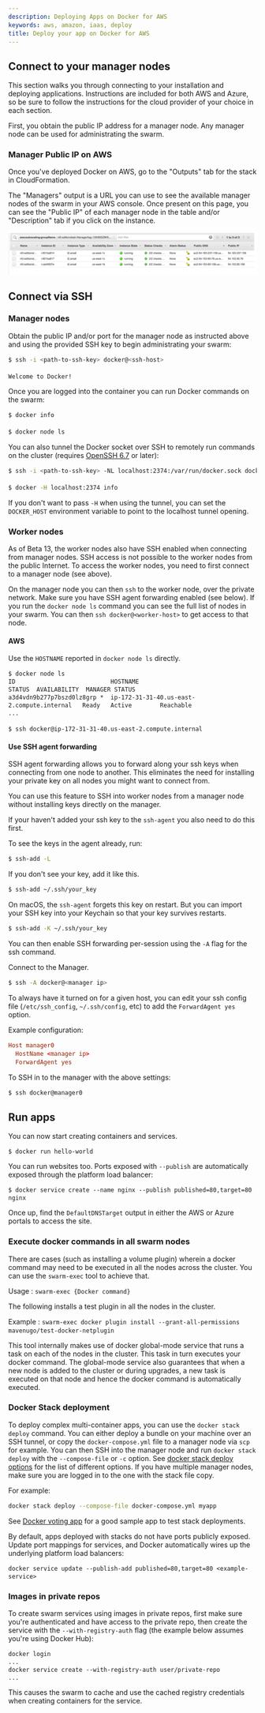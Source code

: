 ```yaml
---
description: Deploying Apps on Docker for AWS
keywords: aws, amazon, iaas, deploy
title: Deploy your app on Docker for AWS
---
```


## Connect to your manager nodes

This section walks you through connecting to your installation and deploying
applications. Instructions are included for both AWS and Azure, so be sure to
follow the instructions for the cloud provider of your choice in each section.

First, you obtain the public IP address for a manager node. Any manager
node can be used for administrating the swarm.

### Manager Public IP on AWS

Once you've deployed Docker on AWS, go to the "Outputs" tab for the stack in
CloudFormation.

The "Managers" output is a URL you can use to see the available manager nodes of
the swarm in your AWS console. Once present on this page, you can see the
"Public IP" of each manager node in the table and/or "Description" tab if you
click on the instance.

![managers](img/managers.png)

## Connect via SSH

### Manager nodes

Obtain the public IP and/or port for the manager node as instructed above and
using the provided SSH key to begin administrating your swarm:

```bash
$ ssh -i <path-to-ssh-key> docker@<ssh-host>

Welcome to Docker!
```

Once you are logged into the container you can run Docker commands on the swarm:

```bash
$ docker info

$ docker node ls
```

You can also tunnel the Docker socket over SSH to remotely run commands on the cluster (requires [OpenSSH 6.7](https://lwn.net/Articles/609321/) or later):

```bash
$ ssh -i <path-to-ssh-key> -NL localhost:2374:/var/run/docker.sock docker@<ssh-host> &

$ docker -H localhost:2374 info
```

If you don't want to pass `-H` when using the tunnel, you can set the `DOCKER_HOST` environment variable to point to the localhost tunnel opening.

### Worker nodes

As of Beta 13, the worker nodes also have SSH enabled when connecting from
manager nodes. SSH access is not possible to the worker nodes from the public
Internet. To access the worker nodes, you need to first connect to a
manager node (see above).

On the manager node you can then `ssh` to the worker node, over the private
network. Make sure you have SSH agent forwarding enabled (see below). If you run
the `docker node ls` command you can see the full list of nodes in your swarm.
You can then `ssh docker@<worker-host>` to get access to that node.

#### AWS

Use the `HOSTNAME` reported in `docker node ls` directly.

```
$ docker node ls
ID                           HOSTNAME                                     STATUS  AVAILABILITY  MANAGER STATUS
a3d4vdn9b277p7bszd0lz8grp *  ip-172-31-31-40.us-east-2.compute.internal   Ready   Active        Reachable
...

$ ssh docker@ip-172-31-31-40.us-east-2.compute.internal
```

#### Use SSH agent forwarding

SSH agent forwarding allows you to forward along your ssh keys when connecting
from one node to another. This eliminates the need for installing your private
key on all nodes you might want to connect from.

You can use this feature to SSH into worker nodes from a manager node without
installing keys directly on the manager.

If your haven't added your ssh key to the `ssh-agent` you also need to do
this first.

To see the keys in the agent already, run:

```bash
$ ssh-add -L
```

If you don't see your key, add it like this.

```bash
$ ssh-add ~/.ssh/your_key
```

On macOS, the `ssh-agent` forgets this key on restart. But
you can import your SSH key into your Keychain so that your key survives
restarts.

```bash
$ ssh-add -K ~/.ssh/your_key
```

You can then enable SSH forwarding per-session using the `-A` flag for the ssh
command.

Connect to the Manager.

```bash
$ ssh -A docker@<manager ip>
```

To always have it turned on for a given host, you can edit your ssh config file
(`/etc/ssh_config`, `~/.ssh/config`, etc) to add the `ForwardAgent yes` option.

Example configuration:

```conf
Host manager0
  HostName <manager ip>
  ForwardAgent yes
```

To SSH in to the manager with the above settings:

```bash
$ ssh docker@manager0
```

## Run apps

You can now start creating containers and services.

    $ docker run hello-world

You can run websites too. Ports exposed with `--publish` are automatically exposed
through the platform load balancer:

    $ docker service create --name nginx --publish published=80,target=80 nginx

Once up, find the `DefaultDNSTarget` output in either the AWS or Azure portals
to access the site.

### Execute docker commands in all swarm nodes

There are cases (such as installing a volume plugin) wherein a docker command may need to be executed in all the nodes across the cluster. You can use the `swarm-exec` tool to achieve that.

Usage : `swarm-exec {Docker command}`

The following installs a test plugin in all the nodes in the cluster.

Example : `swarm-exec docker plugin install --grant-all-permissions
mavenugo/test-docker-netplugin`

This tool internally makes use of docker global-mode service that runs a task on
each of the nodes in the cluster. This task in turn executes your docker
command. The global-mode service also guarantees that when a new node is added
to the cluster or during upgrades, a new task is executed on that node and hence
the docker command is automatically executed.

### Docker Stack deployment

To deploy complex multi-container apps, you can use the `docker stack deploy` command. You can either deploy a bundle on your machine over an SSH tunnel, or copy the `docker-compose.yml` file to a manager node via `scp` for example. You can then SSH into the manager node and run `docker stack deploy` with the `--compose-file` or `-c` option. See [docker stack deploy options](/engine/reference/commandline/stack_deploy/#options) for the list of different options. If you have multiple manager nodes, make sure you are logged in to the one with the stack file copy.

For example:

```bash
docker stack deploy --compose-file docker-compose.yml myapp
```

See [Docker voting app](https://github.com/docker/example-voting-app) for a good sample app to test stack deployments.

By default, apps deployed with stacks do not have ports publicly exposed. Update port mappings for services, and Docker automatically wires up the underlying platform load balancers:

    docker service update --publish-add published=80,target=80 <example-service>

### Images in private repos

To create swarm services using images in private repos, first make sure you're
authenticated and have access to the private repo, then create the service with
the `--with-registry-auth` flag (the example below assumes you're using Docker
Hub):

    docker login
    ...
    docker service create --with-registry-auth user/private-repo
    ...

This causes the swarm to cache and use the cached registry credentials when creating containers for the service.
